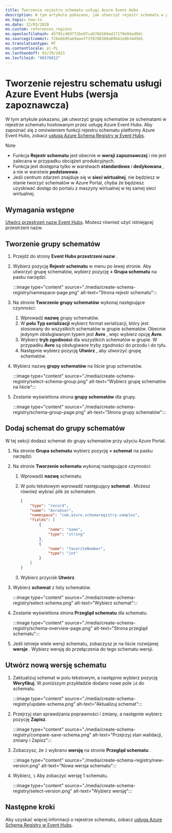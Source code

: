 ```yaml
---
title: Tworzenie rejestru schematu usługi Azure Event Hubs
description: W tym artykule pokazano, jak utworzyć rejestr schematu w przestrzeni nazw platformy Azure Event Hubs.
ms.topic: how-to
ms.date: 12/03/2020
ms.custom: references_regions
ms.openlocfilehash: 45791cd69772be97ca6768184ed17179e04ad9dc
ms.sourcegitcommit: f28ebb95ae9aaaff3f87d8388a09b41e0b3445b5
ms.translationtype: MT
ms.contentlocale: pl-PL
ms.lasthandoff: 03/29/2021
ms.locfileid: "96576812"
---
```

# <a name="create-an-azure-event-hubs-schema-registry-preview"></a>Tworzenie rejestru schematu usługi Azure Event Hubs (wersja zapoznawcza)
W tym artykule pokazano, jak utworzyć grupę schematów ze schematami w rejestrze schematu hostowanym przez usługę Azure Event Hubs. Aby zapoznać się z omówieniem funkcji rejestru schematu platformy Azure Event Hubs, zobacz [usługa Azure Schema Registry w Event Hubs](schema-registry-overview.md).

> [!NOTE]
> - Funkcja **Rejestr schematu** jest obecnie w **wersji zapoznawczej** i nie jest zalecana w przypadku obciążeń produkcyjnych.
> - Funkcja jest dostępna tylko w warstwach **standardowa** i **dedykowana** , a nie w warstwie **podstawowa** .
> - Jeśli centrum zdarzeń znajduje się w **sieci wirtualnej**, nie będziesz w stanie tworzyć schematów w Azure Portal, chyba że będziesz uzyskiwać dostęp do portalu z maszyny wirtualnej w tej samej sieci wirtualnej. 

## <a name="prerequisites"></a>Wymagania wstępne
[Utwórz przestrzeń nazw Event Hubs](event-hubs-create.md#create-an-event-hubs-namespace). Możesz również użyć istniejącej przestrzeni nazw. 

## <a name="create-a-schema-group"></a>Tworzenie grupy schematów
1. Przejdź do strony **Event Hubs przestrzeni nazw** . 
1. Wybierz pozycję **Rejestr schematu** w menu po lewej stronie. Aby utworzyć grupę schematów, wybierz pozycję **+ Grupa schematu** na pasku narzędzi. 

    :::image type="content" source="./media/create-schema-registry/namespace-page.png" alt-text="Strona rejestr schematu":::
1. Na stronie **Tworzenie grupy schematów** wykonaj następujące czynności:
    1. Wprowadź **nazwę** grupy schematów.
    1. W **polu Typ serializacji** wybierz format serializacji, który jest stosowany do wszystkich schematów w grupie schematów. Obecnie jedynym obsługiwanym typem jest **Avro** , więc wybierz opcję **Avro**. 
    1. Wybierz **tryb zgodności** dla wszystkich schematów w grupie. W przypadku **Avro** są obsługiwane tryby zgodności do przodu i do tyłu. 
    1. Następnie wybierz pozycję **Utwórz** , aby utworzyć grupę schematów. 
1. Wybierz nazwę **grupy schematów** na liście grup schematów.

    :::image type="content" source="./media/create-schema-registry/select-schema-group.png" alt-text="Wybierz grupę schematów na liście":::    
1. Zostanie wyświetlona strona **grupy schematów** dla grupy.

    :::image type="content" source="./media/create-schema-registry/schema-group-page.png" alt-text="Strona grupy schematów":::
    

## <a name="add-a-schema-to-the-schema-group"></a>Dodaj schemat do grupy schematów
W tej sekcji dodasz schemat do grupy schematów przy użyciu Azure Portal. 

1. Na stronie **Grupa schematu** wybierz pozycję **+ schemat** na pasku narzędzi. 
1. Na stronie **Tworzenie schematu** wykonaj następujące czynności:
    1. Wprowadź **nazwę** schematu.
    1. W polu tekstowym wprowadź następujący **schemat** . Możesz również wybrać plik ze schematem.
    
        ```json
        {
            "type": "record",
            "name": "AvroUser",
            "namespace": "com.azure.schemaregistry.samples",
            "fields": [
                {
                    "name": "name",
                    "type": "string"
                },
                {
                    "name": "favoriteNumber",
                    "type": "int"
                }
            ]
        }
        ```
    1. Wybierz przycisk **Utwórz**. 
1. Wybierz **schemat** z listy schematów. 

    :::image type="content" source="./media/create-schema-registry/select-schema.png" alt-text="Wybierz schemat":::
1. Zostanie wyświetlona strona **Przegląd schematu** dla schematu. 

    :::image type="content" source="./media/create-schema-registry/schema-overview-page.png" alt-text="Strona przegląd schematu":::    
1. Jeśli istnieje wiele wersji schematu, zobaczysz je na liście rozwijanej **wersje** . Wybierz wersję do przełączenia do tego schematu wersji. 

## <a name="create-a-new-version-of-schema"></a>Utwórz nową wersję schematu

1. Zaktualizuj schemat w polu tekstowym, a następnie wybierz pozycję **Weryfikuj**. W poniższym przykładzie dodano nowe pole `id` do schematu. 

    :::image type="content" source="./media/create-schema-registry/update-schema.png" alt-text="Aktualizuj schemat":::    
    
1. Przejrzyj stan sprawdzania poprawności i zmiany, a następnie wybierz pozycję **Zapisz**. 

    :::image type="content" source="./media/create-schema-registry/compare-save-schema.png" alt-text="Przejrzyj stan walidacji, zmiany i Zapisz":::     
1. Zobaczysz, że `2` wybrano **wersję** na stronie **Przegląd schematu** . 

    :::image type="content" source="./media/create-schema-registry/new-version.png" alt-text="Nowa wersja schematu":::    
1. Wybierz, `1` Aby zobaczyć wersję 1 schematu. 

    :::image type="content" source="./media/create-schema-registry/select-version.png" alt-text="Wybierz wersję":::    


## <a name="next-steps"></a>Następne kroki
Aby uzyskać więcej informacji o rejestrze schematu, zobacz [usługa Azure Schema Registry w Event Hubs](schema-registry-overview.md).

